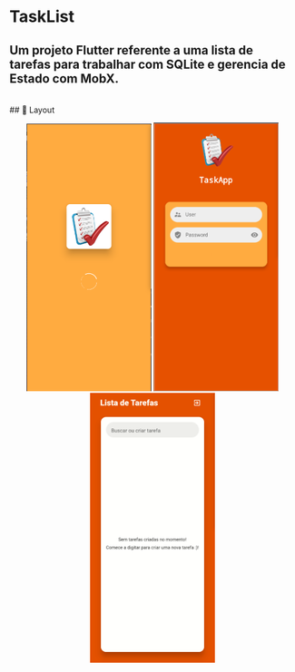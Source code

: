 # TaskList
## Um projeto Flutter referente a uma lista de tarefas para trabalhar com SQLite e gerencia de Estado com MobX.
<br>
## 🎨 Layout 

<p align="center">
<img src="assets/splash_print.png" width="220px">
<img src="assets/login_print_screen.png" width="220px">
<img src="assets/func.gif" width="220px">
</p>


